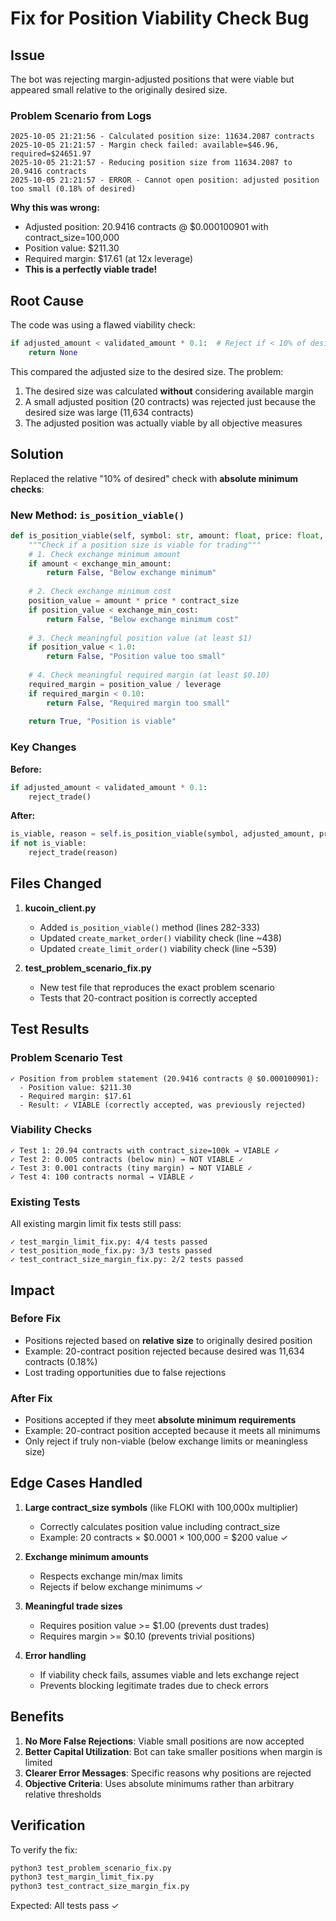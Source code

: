 # Fix for Position Viability Check Bug

## Issue
The bot was rejecting margin-adjusted positions that were viable but appeared small relative to the originally desired size.

### Problem Scenario from Logs
```
2025-10-05 21:21:56 - Calculated position size: 11634.2087 contracts
2025-10-05 21:21:57 - Margin check failed: available=$46.96, required=$24651.97
2025-10-05 21:21:57 - Reducing position size from 11634.2087 to 20.9416 contracts
2025-10-05 21:21:57 - ERROR - Cannot open position: adjusted position too small (0.18% of desired)
```

**Why this was wrong:**
- Adjusted position: 20.9416 contracts @ $0.000100901 with contract_size=100,000
- Position value: $211.30
- Required margin: $17.61 (at 12x leverage)
- **This is a perfectly viable trade!**

## Root Cause

The code was using a flawed viability check:
```python
if adjusted_amount < validated_amount * 0.1:  # Reject if < 10% of desired
    return None
```

This compared the adjusted size to the desired size. The problem:
1. The desired size was calculated **without** considering available margin
2. A small adjusted position (20 contracts) was rejected just because the desired size was large (11,634 contracts)
3. The adjusted position was actually viable by all objective measures

## Solution

Replaced the relative "10% of desired" check with **absolute minimum checks**:

### New Method: `is_position_viable()`
```python
def is_position_viable(self, symbol: str, amount: float, price: float, leverage: int) -> tuple[bool, str]:
    """Check if a position size is viable for trading"""
    # 1. Check exchange minimum amount
    if amount < exchange_min_amount:
        return False, "Below exchange minimum"
    
    # 2. Check exchange minimum cost
    position_value = amount * price * contract_size
    if position_value < exchange_min_cost:
        return False, "Below exchange minimum cost"
    
    # 3. Check meaningful position value (at least $1)
    if position_value < 1.0:
        return False, "Position value too small"
    
    # 4. Check meaningful required margin (at least $0.10)
    required_margin = position_value / leverage
    if required_margin < 0.10:
        return False, "Required margin too small"
    
    return True, "Position is viable"
```

### Key Changes

**Before:**
```python
if adjusted_amount < validated_amount * 0.1:
    reject_trade()
```

**After:**
```python
is_viable, reason = self.is_position_viable(symbol, adjusted_amount, price, adjusted_leverage)
if not is_viable:
    reject_trade(reason)
```

## Files Changed

1. **kucoin_client.py**
   - Added `is_position_viable()` method (lines 282-333)
   - Updated `create_market_order()` viability check (line ~438)
   - Updated `create_limit_order()` viability check (line ~539)

2. **test_problem_scenario_fix.py**
   - New test file that reproduces the exact problem scenario
   - Tests that 20-contract position is correctly accepted

## Test Results

### Problem Scenario Test
```
✓ Position from problem statement (20.9416 contracts @ $0.000100901):
  - Position value: $211.30
  - Required margin: $17.61
  - Result: ✓ VIABLE (correctly accepted, was previously rejected)
```

### Viability Checks
```
✓ Test 1: 20.94 contracts with contract_size=100k → VIABLE ✓
✓ Test 2: 0.005 contracts (below min) → NOT VIABLE ✓
✓ Test 3: 0.001 contracts (tiny margin) → NOT VIABLE ✓
✓ Test 4: 100 contracts normal → VIABLE ✓
```

### Existing Tests
All existing margin limit fix tests still pass:
```
✓ test_margin_limit_fix.py: 4/4 tests passed
✓ test_position_mode_fix.py: 3/3 tests passed
✓ test_contract_size_margin_fix.py: 2/2 tests passed
```

## Impact

### Before Fix
- Positions rejected based on **relative size** to originally desired position
- Example: 20-contract position rejected because desired was 11,634 contracts (0.18%)
- Lost trading opportunities due to false rejections

### After Fix
- Positions accepted if they meet **absolute minimum requirements**
- Example: 20-contract position accepted because it meets all minimums
- Only reject if truly non-viable (below exchange limits or meaningless size)

## Edge Cases Handled

1. **Large contract_size symbols** (like FLOKI with 100,000x multiplier)
   - Correctly calculates position value including contract_size
   - Example: 20 contracts × $0.0001 × 100,000 = $200 value ✓

2. **Exchange minimum amounts**
   - Respects exchange min/max limits
   - Rejects if below exchange minimums ✓

3. **Meaningful trade sizes**
   - Requires position value >= $1.00 (prevents dust trades)
   - Requires margin >= $0.10 (prevents trivial positions)

4. **Error handling**
   - If viability check fails, assumes viable and lets exchange reject
   - Prevents blocking legitimate trades due to check errors

## Benefits

1. **No More False Rejections**: Viable small positions are now accepted
2. **Better Capital Utilization**: Bot can take smaller positions when margin is limited
3. **Clearer Error Messages**: Specific reasons why positions are rejected
4. **Objective Criteria**: Uses absolute minimums rather than arbitrary relative thresholds

## Verification

To verify the fix:
```bash
python3 test_problem_scenario_fix.py
python3 test_margin_limit_fix.py
python3 test_contract_size_margin_fix.py
```

Expected: All tests pass ✓
